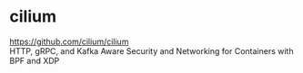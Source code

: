 # cilium
https://github.com/cilium/cilium  
HTTP, gRPC, and Kafka Aware Security and Networking for Containers with BPF and XDP